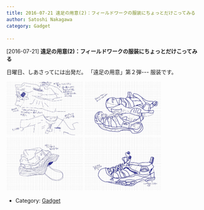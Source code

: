 ```yaml
---
title: 2016-07-21 遠足の用意(2)：フィールドワークの服装にちょっとだけこってみる
author: Satoshi Nakagawa
category: Gadget

---
```


[2016-07-21] **遠足の用意(2)：フィールドワークの服装にちょっとだけこってみる** 

 日曜日、しあさってには出発だ。
「遠足の用意」第２弾---
服装です。

<img src="/pict/2016-07-21-pants.jpg" alt="トレッキングパンツ" width="200"/>
<img src="/pict/2016-07-21-keen-1.jpg" alt="サンダル" width="200"/>
<img src="/pict/2016-07-21-hat.jpg" alt="胞子" width="200"/>
<img src="/pict/2016-07-21-keen-2.jpg" alt="サンダル" width="200"/>

- Category: [Gadget](https://merapano.github.io/categories.html#Gadget)

